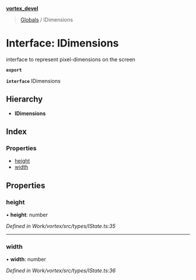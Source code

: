 **[vortex_devel](../README.md)**

> [Globals](../globals.md) / IDimensions

# Interface: IDimensions

interface to represent pixel-dimensions on the screen

**`export`** 

**`interface`** IDimensions

## Hierarchy

* **IDimensions**

## Index

### Properties

* [height](idimensions.md#height)
* [width](idimensions.md#width)

## Properties

### height

•  **height**: number

*Defined in Work/vortex/src/types/IState.ts:35*

___

### width

•  **width**: number

*Defined in Work/vortex/src/types/IState.ts:36*
